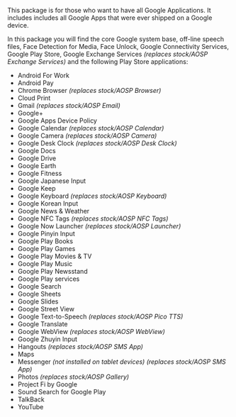 This package is for those who want to have all Google Applications. It includes includes all Google Apps that were ever shipped on a Google device. 

In this package you will find the core Google system base, off-line speech files, Face Detection for Media, Face Unlock, Google Connectivity Services, Google Play Store, Google Exchange Services _(replaces stock/AOSP Exchange Services)_ and the following Play Store applications:

* Android For Work
* Android Pay
* Chrome Browser _(replaces stock/AOSP Browser)_
* Cloud Print
* Gmail _(replaces stock/AOSP Email)_
* Google+
* Google Apps Device Policy
* Google Calendar _(replaces stock/AOSP Calendar)_
* Google Camera _(replaces stock/AOSP Camera)_
* Google Desk Clock _(replaces stock/AOSP Desk Clock)_
* Google Docs
* Google Drive
* Google Earth
* Google Fitness
* Google Japanese Input
* Google Keep
* Google Keyboard _(replaces stock/AOSP Keyboard)_
* Google Korean Input
* Google News & Weather
* Google NFC Tags _(replaces stock/AOSP NFC Tags)_
* Google Now Launcher _(replaces stock/AOSP Launcher)_
* Google Pinyin Input
* Google Play Books
* Google Play Games
* Google Play Movies & TV
* Google Play Music
* Google Play Newsstand
* Google Play services
* Google Search
* Google Sheets
* Google Slides
* Google Street View
* Google Text-to-Speech _(replaces stock/AOSP Pico TTS)_
* Google Translate
* Google WebView _(replaces stock/AOSP WebView)_
* Google Zhuyin Input
* Hangouts _(replaces stock/AOSP SMS App)_
* Maps
* Messenger _(not installed on tablet devices) (replaces stock/AOSP SMS App)_
* Photos _(replaces stock/AOSP Gallery)_
* Project Fi by Google
* Sound Search for Google Play
* TalkBack
* YouTube
